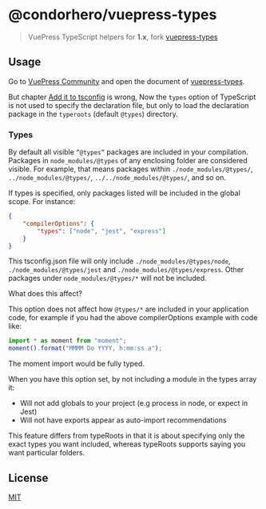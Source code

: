 # @condorhero/vuepress-types

> VuePress TypeScript helpers for **1.x**, fork [vuepress-types](https://github.com/vuepress/vuepress-community/blob/main/packages/vuepress-types/README.md)

## Usage

Go to [VuePress Community](https://github.com/vuepress) and open the document of [vuepress-types](https://vuepress-community.netlify.app/en/tools/types/#installation).



But chapter [Add it to tsconfig](https://vuepress-community.netlify.app/en/tools/types/#import-it-manually) is wrong, Now the `types` option of TypeScript is not used to specify the declaration file, but only to load the declaration package in the `typeroots` (default `@types`) directory.

### Types

By default all visible `”@types”` packages are included in your compilation. Packages in `node_modules/@types` of any enclosing folder are considered visible. For example, that means packages within `./node_modules/@types/`, `../node_modules/@types/`, `../../node_modules/@types/`, and so on.

If types is specified, only packages listed will be included in the global scope. For instance:

```json
{
	"compilerOptions": {
		"types": ["node", "jest", "express"]
	}
}
```

This tsconfig.json file will only include `./node_modules/@types/node`, `./node_modules/@types/jest` and `./node_modules/@types/express`. Other packages under `node_modules/@types/*` will not be included.

What does this affect?

This option does not affect how `@types/*` are included in your application code, for example if you had the above compilerOptions example with code like:

```js
import * as moment from "moment";
moment().format("MMMM Do YYYY, h:mm:ss a");
```

The moment import would be fully typed.

When you have this option set, by not including a module in the types array it:

- Will not add globals to your project (e.g process in node, or expect in Jest)
- Will not have exports appear as auto-import recommendations

This feature differs from typeRoots in that it is about specifying only the exact types you want included, whereas typeRoots supports saying you want particular folders.

## License

[MIT](https://github.com/condorheroblog/vuepress-plugin/blob/main/LICENSE)
